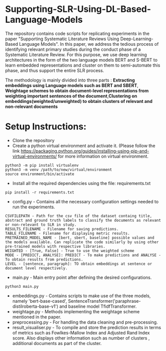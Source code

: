 # Supporting-SLR-Using-DL-Based-Language-Models
The repository contains code scripts for replicating experiments in the paper "Supporting Systematic Literature Reviews Using Deep-Learning-Based Language Models". In this paper, we address the tedious process of identifying relevant primary studies during the conduct phase of a Systematic Literature Review. For this purpose, we use deep learning architectures in the form of the two language models BERT and S-BERT to learn embedded representations and cluster on them to semi-automate this phase, and thus support the entire SLR process.

The methodology is mainly divided into three parts : **Extracting embeddings using Language models such as BERT and SBERT**, **Weightage schemes to obtain document-level representations from weighting important sentences of the document**,**Clustering on embeddings(weighted/unweighted) to obtain clusters of relevant and non-relevant documents**

# Setup Instructions:
* Clone the repository
* Create a python virtual environment and activate it. (Please follow the link https://packaging.python.org/guides/installing-using-pip-and-virtual-environments/ for more information on virtual environment.
```
python3 -m pip install virtualenv
python3 -m venv /path/to/new/virtual/environment
source environment/bin/activate
```
* Install all the required dependencies using the file: requirements.txt
````
pip install -r requirements.txt

````
* config.py - Contains all the necessary configuration settings needed to run the experiments.
````
CSVFILEPATH - Path for the csv file of the dataset containg title, abstract and ground truth labels to classify the documents as relevant or non-relevant to SLR in study.
RESULTS_FILENAME - Filename for saving predictions.
TABLE_FILENAME - Filename for displaying metric results.
PRETRAINED_MODEL_NAME - [bert, sbert, baseline] possible values and the models available. Can replicate the code similarly by using other pre-trained models with respective libraries.
WEIGHTED - [True, False] - True to use the weighted scheme
MODE - [PREDICT, ANALYSE]: PREDICT - To make predictions and ANALYSE - To obtain results from predictions.
LEVEL - [sentence, paragraph]: TO obtain embeddings at sentence or document level respectively.
````

* main.py - Main entry point after defining the desired configurations.
````
python3 main.py
````
* embeddings.py - Contains scripts to make use of the three models, namely 'bert-base-cased', SentenceTransformer('paraphrase-distilroberta-base-v1') and baseline model TfidfTransformer.
* weightage.py - Methods implementing the weightage scheme mentioned in the paper.
* preprocessing.py - For handling the data cleaning and pre-processing.
* result_visualiser.py - To compile and store the prediction results in terms of metrics such as Fowlkes-Mallow Index and Adjusted Rand Index score. Also displays other information such as number of clusters , additional documents as part of the cluster.


